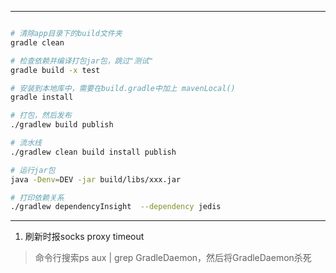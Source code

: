 



----



```bash

# 清除app目录下的build文件夹
gradle clean

# 检查依赖并编译打包jar包，跳过"测试"
gradle build -x test 

# 安装到本地库中，需要在build.gradle中加上 mavenLocal()
gradle install

# 打包，然后发布
./gradlew build publish

# 流水线
./gradlew clean build install publish

# 运行jar包
java -Denv=DEV -jar build/libs/xxx.jar

# 打印依赖关系
./gradlew dependencyInsight  --dependency jedis
```



---



1. 刷新时报socks proxy timeout

> 命令行搜索ps aux | grep GradleDaemon，然后将GradleDaemon杀死

